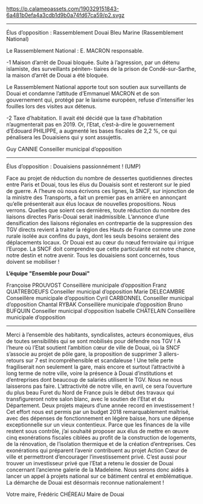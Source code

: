 https://p.calameoassets.com/190329151843-6a481b0efa4a3cdb1d9b0a74fd67ca59/p2.svgz

---

Élus d’opposition : Rassemblement Douai Bleu Marine (Rassemblement National)

Le Rassemblement National : E. MACRON responsable.

-1 Maison d’arrêt de Douai bloquée. Suite à l’agression, par un détenu islamiste, des surveillants péniten-
tiaires de la prison de Condé-sur-Sarthe, la maison d’arrêt de Douai a été bloquée.

Le Rassemblement National apporte tout son soutien aux surveillants de Douai et condamne l’attitude d’Emmanuel MACRON et de son gouvernement qui, protégé par le laxisme européen, refuse d’intensifier les fouilles lors des visites aux détenus.

-2 Taxe d’habitation. Il avait été décidé que la taxe d’habitation n’augmenterait pas en 2019. Or, l’Etat, c’est-à-dire le gouvernement d’Edouard PHILIPPE, a augmenté les bases fiscales de 2,2 %, ce qui pénalisera les Douaisiens qui y sont assujettis.

Guy CANNIE
Conseiller municipal d’opposition

---

Élus d’opposition : Douaisiens passionnément ! (UMP)

Face au projet de réduction du nombre de dessertes quotidiennes directes entre Paris et Douai, tous les élus du Douaisis sont et resteront sur le pied de guerre. A l’heure où nous écrivons ces lignes, la SNCF, sur injonction de la ministre des Transports, a fait un premier pas en arrière en annonçant qu’elle présenterait aux élus locaux de nouvelles propositions. Nous verrons. Quelles que soient ces dernières, toute réduction du nombre des liaisons directes Paris-Douai serait inadmissible. L’annonce d’une densification des liaisons régionales en contrepartie de la suppression des TGV directs revient à traiter la région des Hauts de France comme une zone rurale isolée aux confins du pays, dont les seuls besoins seraient des déplacements locaux. Or Douai est au cœur du nœud ferroviaire qui irrigue l’Europe. La SNCF doit comprendre que cette particularité  est notre chance, notre destin et notre avenir. Tous les douaisiens sont concernés, tous doivent se mobiliser !

**L’équipe "Ensemble pour Douai"**

Françoise PROUVOST
Conseillère municipale d’opposition
Franz QUATREBOEUFS
Conseiller municipal d’opposition
Marie DELECAMBRE
Conseillère municipale d’opposition
Cyril CARBONNEL
Conseiller municipal d’opposition
Chantal RYBAK
Conseillère municipale d’opposition
Bruno BUFQUIN
Conseiller municipal d’opposition
Isabelle CHÂTELAIN
Conseillère municipale d’opposition

---

Merci à l’ensemble des habitants, syndicalistes, acteurs économiques, élus de toutes sensibilités qui se sont mobilisés pour défendre nos TGV ! A l’heure où l’Etat soutient l’ambition cœur de ville de Douai, où la SNCF s’associe au projet de pôle gare, la proposition de supprimer 3 allers-retours sur 7 est incompréhensible et scandaleuse ! Une telle perte fragiliserait non seulement la gare, mais encore et surtout l’attractivité à long terme de notre ville, voire la présence à Douai d’institutions et d’entreprises dont beaucoup de salariés utilisent le TGV. Nous ne nous laisserons pas faire.
L’attractivité de notre ville, en avril, ce sera l’ouverture du plus beau Furet du Nord de France puis le début des travaux qui transfigureront notre salon blanc, avec le soutien de l’Etat et du Département. Deux projets majeurs d’une année record en investissement !
Cet effort nous est permis par un budget 2018 remarquablement maîtrisé, avec des dépenses de fonctionnement en légère baisse, hors une dépense exceptionnelle sur un vieux contentieux.
Parce que les finances de la ville restent sous contrôle, j’ai souhaité proposer aux élus de mettre en œuvre cinq exonérations fiscales ciblées au profit de la construction de logements, de la rénovation, de l’isolation thermique et de la création d’entreprises. Ces exonérations qui préparent l’avenir contribuent au projet Action Cœur de ville et permettront d’encourager l’investissement privé.
C’est aussi pour trouver un investisseur privé que l’Etat a retenu le dossier de Douai concernant l’ancienne galerie de la Madeleine. Nous serons donc aidés à lancer un appel à projets national sur ce bâtiment central et emblématique. La démarche de Douai est désormais reconnue nationalement !

Votre maire,
Frédéric CHÉREAU
Maire de Douai
